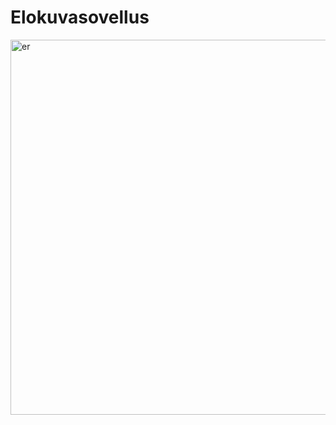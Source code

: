 # Elokuvasovellus

<img width="600" alt="er" src="https://github.com/TVT22-4/elokuvasovellus/assets/112632790/7fa72cc9-66d1-4b3d-83e2-0d9ee04ff491">
